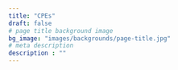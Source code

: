 ```yaml
---
title: "CPEs"
draft: false
# page title background image
bg_image: "images/backgrounds/page-title.jpg"
# meta description
description : ""
---
```

